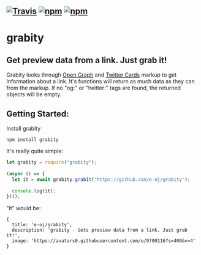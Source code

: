 ## [![Travis](https://img.shields.io/travis/e-oj/grabity.svg?style=flat-square)](https://travis-ci.org/e-oj/grabity) [![npm](https://img.shields.io/npm/l/grabity.svg?style=flat-square)](https://www.npmjs.com/package/grabity) [![npm](https://img.shields.io/npm/v/grabity.svg?style=flat-square)](https://www.npmjs.com/package/grabity)

# grabity
## Get preview data from a link. Just grab it!

Grabity looks through [Open Graph](http://ogp.me/) and [Twitter Cards](https://developer.twitter.com/en/docs/tweets/optimize-with-cards/overview/markup) markup to get Information about a link. It's functions will return as much data as they can from the markup. If no "og:" or "twitter:" tags are found, the returned objects will be empty.  

## Getting Started: 
Install grabity
```
npm install grabity
```

It's really quite simple:
```javascript
let grabity = require("grabity");
 
(async () => {
  let it = await grabity.grabIt("https://github.com/e-oj/grabity");
  
  console.log(it);
})();
```  

"it" would be:
```
{ 
  title: 'e-oj/grabity',
  description: 'grabity - Gets preview data from a link. Just grab it!',
  image: 'https://avatars0.githubusercontent.com/u/9700116?s=400&v=4' 
}
```
